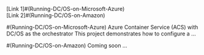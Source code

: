 
[Link 1]#(Running-DC/OS-on-Microsoft-Azure)<br>
[Link 2]#(Running-DC/OS-on-Amazon)


#(Running-DC/OS-on-Microsoft-Azure)
Azure Container Service (ACS) with DC/OS as the orchestrator
This project demonstrates how to configure a ...


#(Running-DC/OS-on-Amazon)
Coming soon ...
